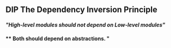 ## DIP The Dependency Inversion Principle

#### _"High-level modules should not depend on Low-level modules"_ 
#### ** Both should depend on abstractions. "
 




